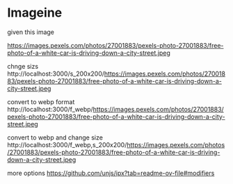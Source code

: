 # Imageine

given this image

https://images.pexels.com/photos/27001883/pexels-photo-27001883/free-photo-of-a-white-car-is-driving-down-a-city-street.jpeg

chnge sizs
http://localhost:3000/s_200x200/https://images.pexels.com/photos/27001883/pexels-photo-27001883/free-photo-of-a-white-car-is-driving-down-a-city-street.jpeg

convert to webp format
http://localhost:3000/f_webp/https://images.pexels.com/photos/27001883/pexels-photo-27001883/free-photo-of-a-white-car-is-driving-down-a-city-street.jpeg

convert to webp and change size
http://localhost:3000/f_webp,s_200x200/https://images.pexels.com/photos/27001883/pexels-photo-27001883/free-photo-of-a-white-car-is-driving-down-a-city-street.jpeg

more options
https://github.com/unjs/ipx?tab=readme-ov-file#modifiers
